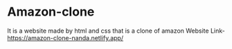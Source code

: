 # Amazon-clone
It is a website made by html and css that is a clone of amazon
Website Link- https://amazon-clone-nanda.netlify.app/
